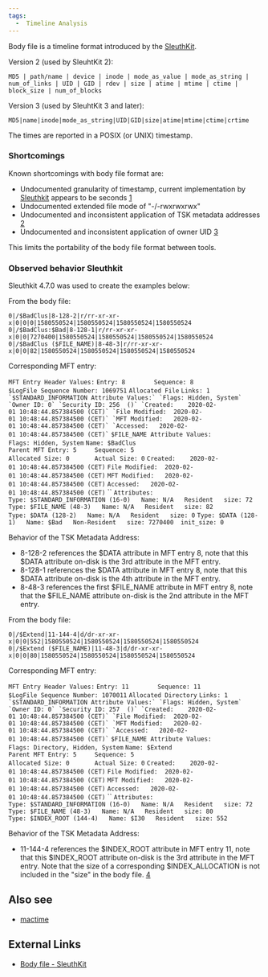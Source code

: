 ```yaml
---
tags:
  -  Timeline Analysis
---
```

Body file is a timeline format introduced by the
[SleuthKit](sleuthkit.md).

Version 2 (used by SleuhtKit 2):

    MD5 | path/name | device | inode | mode_as_value | mode_as_string | num_of_links | UID | GID | rdev | size | atime | mtime | ctime | block_size | num_of_blocks

Version 3 (used by SleuhtKit 3 and later):

    MD5|name|inode|mode_as_string|UID|GID|size|atime|mtime|ctime|crtime

The times are reported in a POSIX (or UNIX) timestamp.

### Shortcomings

Known shortcomings with body file format are:

- Undocumented granularity of timestamp, current implementation by
  [Sleuthkit](sleuthkit.md) appears to be seconds
  [1](https://github.com/sleuthkit/sleuthkit/issues/1810)
- Undocumented extended file mode of "-/-rwxrwxrwx"
- Undocumented and inconsistent application of TSK metadata addresses
  [2](https://github.com/sleuthkit/sleuthkit/issues/1809)
- Undocumented and inconsistent application of owner UID
  [3](https://github.com/sleuthkit/sleuthkit/issues/1830)

This limits the portability of the body file format between tools.

### Observed behavior Sleuthkit

Sleuthkit 4.7.0 was used to create the examples below:

From the body file:

`0|/$BadClus|8-128-2|r/rr-xr-xr-x|0|0|0|1580550524|1580550524|1580550524|1580550524`
`0|/$BadClus:$Bad|8-128-1|r/rr-xr-xr-x|0|0|7270400|1580550524|1580550524|1580550524|1580550524`
`0|/$BadClus ($FILE_NAME)|8-48-3|r/rr-xr-xr-x|0|0|82|1580550524|1580550524|1580550524|1580550524`

Corresponding MFT entry:

`MFT Entry Header Values:`
`Entry: 8        Sequence: 8`
`$LogFile Sequence Number: 1069751`
`Allocated File`
`Links: 1`
``
`$STANDARD_INFORMATION Attribute Values:`
`Flags: Hidden, System`
`Owner ID: 0`
`Security ID: 256  ()`
`Created:    2020-02-01 10:48:44.857384500 (CET)`
`File Modified:  2020-02-01 10:48:44.857384500 (CET)`
`MFT Modified:   2020-02-01 10:48:44.857384500 (CET)`
`Accessed:   2020-02-01 10:48:44.857384500 (CET)`
``
`$FILE_NAME Attribute Values:`
`Flags: Hidden, System`
`Name: $BadClus`
`Parent MFT Entry: 5     Sequence: 5`
`Allocated Size: 0       Actual Size: 0`
`Created:    2020-02-01 10:48:44.857384500 (CET)`
`File Modified:  2020-02-01 10:48:44.857384500 (CET)`
`MFT Modified:   2020-02-01 10:48:44.857384500 (CET)`
`Accessed:   2020-02-01 10:48:44.857384500 (CET)`
``
`Attributes: `
`Type: $STANDARD_INFORMATION (16-0)   Name: N/A   Resident   size: 72`
`Type: $FILE_NAME (48-3)   Name: N/A   Resident   size: 82`
`Type: $DATA (128-2)   Name: N/A   Resident   size: 0`
`Type: $DATA (128-1)   Name: $Bad   Non-Resident   size: 7270400  init_size: 0`

Behavior of the TSK Metadata Address:

- 8-128-2 references the \$DATA attribute in MFT entry 8, note that this
  \$DATA attribute on-disk is the 3rd attribute in the MFT entry.
- 8-128-1 references the \$DATA attribute in MFT entry 8, note that this
  \$DATA attribute on-disk is the 4th attribute in the MFT entry.
- 8-48-3 references the first \$FILE_NAME attribute in MFT entry 8, note
  that the \$FILE_NAME attribute on-disk is the 2nd attribute in the MFT
  entry.

From the body file:

`0|/$Extend|11-144-4|d/dr-xr-xr-x|0|0|552|1580550524|1580550524|1580550524|1580550524`
`0|/$Extend ($FILE_NAME)|11-48-3|d/dr-xr-xr-x|0|0|80|1580550524|1580550524|1580550524|1580550524`

Corresponding MFT entry:

`MFT Entry Header Values:`
`Entry: 11        Sequence: 11`
`$LogFile Sequence Number: 1070011`
`Allocated Directory`
`Links: 1`
``
`$STANDARD_INFORMATION Attribute Values:`
`Flags: Hidden, System`
`Owner ID: 0`
`Security ID: 257  ()`
`Created:    2020-02-01 10:48:44.857384500 (CET)`
`File Modified:  2020-02-01 10:48:44.857384500 (CET)`
`MFT Modified:   2020-02-01 10:48:44.857384500 (CET)`
`Accessed:   2020-02-01 10:48:44.857384500 (CET)`
``
`$FILE_NAME Attribute Values:`
`Flags: Directory, Hidden, System`
`Name: $Extend`
`Parent MFT Entry: 5     Sequence: 5`
`Allocated Size: 0       Actual Size: 0`
`Created:    2020-02-01 10:48:44.857384500 (CET)`
`File Modified:  2020-02-01 10:48:44.857384500 (CET)`
`MFT Modified:   2020-02-01 10:48:44.857384500 (CET)`
`Accessed:   2020-02-01 10:48:44.857384500 (CET)`
``
`Attributes: `
`Type: $STANDARD_INFORMATION (16-0)   Name: N/A   Resident   size: 72`
`Type: $FILE_NAME (48-3)   Name: N/A   Resident   size: 80`
`Type: $INDEX_ROOT (144-4)   Name: $I30   Resident   size: 552`

Behavior of the TSK Metadata Address:

- 11-144-4 references the \$INDEX_ROOT attribute in MFT entry 11, note
  that this \$INDEX_ROOT attribute on-disk is the 3rd attribute in the
  MFT entry. Note that the size of a corresponding \$INDEX_ALLOCATION is
  not included in the "size" in the body file.
  [4](https://github.com/sleuthkit/sleuthkit/issues/1831)

## Also see

- [mactime](mactime.md)

## External Links

- [Body file -
  SleuthKit](http://wiki.sleuthkit.org/index.php?title=Body_file)

